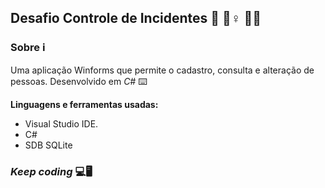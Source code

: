 ## **Desafio Controle de Incidentes** 📖 📃♀️ 🤾‍📭

### Sobre ℹ️

Uma aplicação Winforms que permite o cadastro, consulta e alteração de pessoas. Desenvolvido em *C#* ⌨️ 

**Linguagens e ferramentas usadas:**
* Visual Studio IDE.
* C#
* SDB SQLite

### _Keep coding_ 💻🖥️
